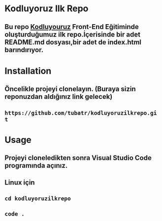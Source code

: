 # Kodluyoruz Ilk Repo


## Bu repo [Kodluyouruz](https://www.kodluyoruz.org/) Front-End Eğitiminde oluşturduğumuz ilk repo.İçerisinde bir adet README.md dosyası,bir adet de index.html barındırıyor.


# Installation


## Öncelikle projeyi clonelayın. (Buraya sizin reponuzdan aldığınız link gelecek)

## ``` https://github.com/tubatr/kodluyoruzilkrepo.git ```


# Usage


## Projeyi cloneledikten sonra Visual Studio Code programında açınız.


## Linux için


## ```cd kodluyoruzilkrepo ```
## ```code . ```
  


